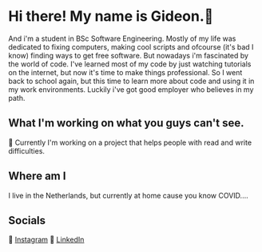 # Hi there! My name is Gideon.👋
And i'm a student in BSc Software Engineering. Mostly of my life was dedicated to fixing computers, making cool scripts and ofcourse (it's bad I know) finding ways to get free software. But nowadays i'm fascinated by the world of code. I've learned most of my code by just watching tutorials on the internet, but now it's time to make things professional. So I went back to school again, but this time to learn more about code and using it in my work environments. Luckily i've got good employer who believes in my path.

## What I'm working on what you guys can't see.
🔭 Currently I'm working on a project that helps people with read and write difficulties.

## Where am I
I live in the Netherlands, but currently at home cause you know COVID....

## Socials
📸 [Instagram](https://instagram.com/gidionus) 
💼 [LinkedIn](https://www.linkedin.com/in/gwjvdlaar/)
